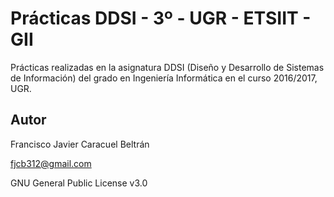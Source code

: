# Prácticas DDSI - 3º - UGR - ETSIIT - GII

Prácticas realizadas en la asignatura DDSI (Diseño y Desarrollo de Sistemas de Información) del grado en Ingeniería Informática en el curso 2016/2017, UGR.

## Autor

Francisco Javier Caracuel Beltrán

fjcb312@gmail.com

GNU General Public License v3.0
